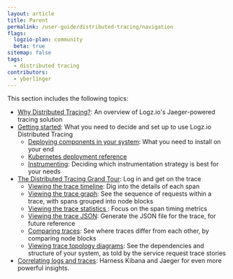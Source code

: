 ```yaml
---
layout: article
title: Parent
permalink: /user-guide/distributed-tracing/navigation
flags:
  logzio-plan: community
  beta: true
sitemap: false
tags:
  - distributed tracing
contributors:
  - yberlinger   
---
```

This section includes the following topics: 
* [Why Distributed Tracing?](/user-guide/distributed-tracing/tracing-overview): An overview of Logz.io's Jaeger-powered tracing solution
* [Getting started](/user-guide/distributed-tracing/getting-started-tracing): What you need to decide and set up to use Logz.io Distributed Tracing
    * [Deploying components in your system](/user-guide/distributed-tracing/deploying-components): What you need to install on your end
    * [Kubernetes deployment reference](/user-guide/distributed-tracing/k8s-deployment)
    * [Instrumenting](/user-guide/distributed-tracing/tracing-instrumentation): Deciding which instrumentation strategy is best for your needs
* [The Distributed Tracing Grand Tour](/user-guide/distributed-tracing/tracing-tour): Log in and get on the trace
    * [Viewing the trace timeline](/user-guide/distributed-tracing/trace-timeline): Dig into the details of each span
    * [Viewing the trace graph](/user-guide/distributed-tracing/trace-graph): See the sequence of requests within a trace, with spans grouped into node blocks
    * [Viewing the trace statistics ](/user-guide/distributed-tracing/trace-statistics): Focus on the span timing metrics 
    * [Viewing the trace JSON](/user-guide/distributed-tracing/trace-json): Generate the JSON file for the trace, for future reference
    * [Comparing traces](/user-guide/distributed-tracing/compare-traces): See where traces differ from each other, by comparing node blocks
    * [Viewing trace topology diagrams](/user-guide/distributed-tracing/topology-system_architecture): See the dependencies and structure of your system, as told by the service request trace stories
* [Correlating logs and traces](/user-guide/distributed-tracing/correlate-traces): Harness Kibana and Jaeger for even more powerful insights. 